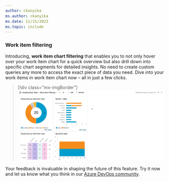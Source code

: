 ```yaml
---
author: ckanyika
ms.author: ckanyika
ms.date: 11/15/2023
ms.topic: include
---
```


### Work item filtering

Introducing, **work item chart filtering** that enables you to not only hover over your work item chart for a quick overview but also drill down into specific chart segments for detailed insights. No need to create custom queries any more to access the exact piece of data you need. Dive into your work items in work item chart now – all in just a few clicks.

 > [!div class="mx-imgBorder"]
> ![Gif to demo work item filtering.](../../media/230-reporting-01.gif "gif to demo work item filtering")
 
Your feedback is invaluable in shaping the future of this feature. Try it now and let us know what you think in our [Azure DevOps community](https://developercommunity.visualstudio.com/AzureDevOps).  